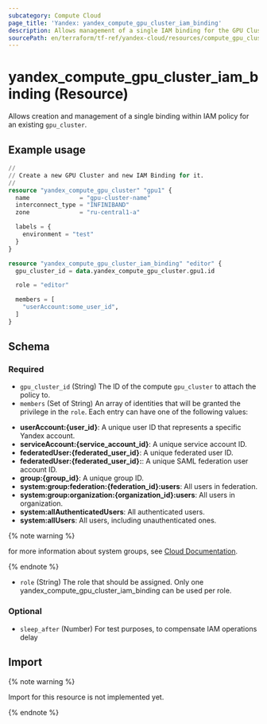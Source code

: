 ```yaml
---
subcategory: Compute Cloud
page_title: 'Yandex: yandex_compute_gpu_cluster_iam_binding'
description: Allows management of a single IAM binding for the GPU Cluster.
sourcePath: en/terraform/tf-ref/yandex-cloud/resources/compute_gpu_cluster_iam_binding.md
---
```


# yandex_compute_gpu_cluster_iam_binding (Resource)

Allows creation and management of a single binding within IAM policy for an existing `gpu_cluster`.

## Example usage

```terraform
//
// Create a new GPU Cluster and new IAM Binding for it.
//
resource "yandex_compute_gpu_cluster" "gpu1" {
  name              = "gpu-cluster-name"
  interconnect_type = "INFINIBAND"
  zone              = "ru-central1-a"

  labels = {
    environment = "test"
  }
}

resource "yandex_compute_gpu_cluster_iam_binding" "editor" {
  gpu_cluster_id = data.yandex_compute_gpu_cluster.gpu1.id

  role = "editor"

  members = [
    "userAccount:some_user_id",
  ]
}
```

<!-- schema generated by tfplugindocs -->
## Schema

### Required

- `gpu_cluster_id` (String) The ID of the compute `gpu_cluster` to attach the policy to.
- `members` (Set of String) An array of identities that will be granted the privilege in the `role`. Each entry can have one of the following values:
 * **userAccount:{user_id}**: A unique user ID that represents a specific Yandex account.
 * **serviceAccount:{service_account_id}**: A unique service account ID.
 * **federatedUser:{federated_user_id}**: A unique federated user ID.
 * **federatedUser:{federated_user_id}:**: A unique SAML federation user account ID.
 * **group:{group_id}**: A unique group ID.
 * **system:group:federation:{federation_id}:users**: All users in federation.
 * **system:group:organization:{organization_id}:users**: All users in organization.
 * **system:allAuthenticatedUsers**: All authenticated users.
 * **system:allUsers**: All users, including unauthenticated ones.

{% note warning %}

for more information about system groups, see [Cloud Documentation](https://yandex.cloud/docs/iam/concepts/access-control/system-group).

{% endnote %}

- `role` (String) The role that should be assigned. Only one yandex_compute_gpu_cluster_iam_binding can be used per role.

### Optional

- `sleep_after` (Number) For test purposes, to compensate IAM operations delay

## Import

{% note warning %}

Import for this resource is not implemented yet.

{% endnote %}

